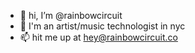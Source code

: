 - 👋 hi, I’m @rainbowcircuit
- 👀 I'm an artist/music technologist in nyc
- 📫 hit me up at hey@rainbowcircuit.co
